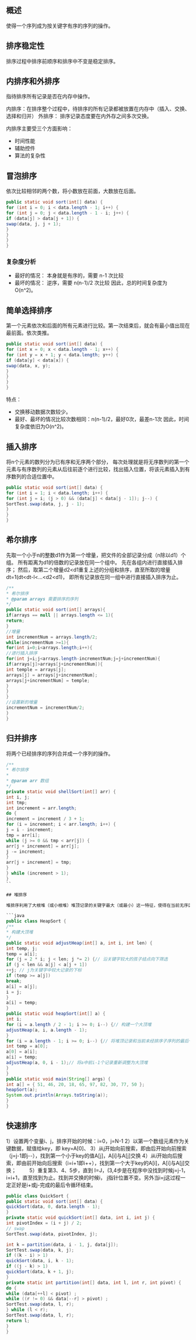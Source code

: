 ## 概述

使得一个序列成为按关键字有序的序列的操作。

## 排序稳定性
排序过程中排序前顺序和排序中不变是稳定排序。

## 内排序和外排序
指待排序所有记录是否在内存中操作。

内排序：在排序整个过程中，待排序的所有记录都被放置在内存中（插入、交换、选择和归并）
外排序： 排序记录态度要在内外存之间多次交换。

内排序主要受三个方面影响：

-  时间性能
-  辅助控件
-  算法的复杂性

## 冒泡排序

依次比较相邻的两个数，将小数放在前面，大数放在后面。

```java
public static void sort(int[] data) {  
for (int i = 0; i < data.length - 1; i++) {  
for (int j = 0; j < data.length - 1 - i; j++) {  
if (data[j] > data[j + 1]) {  
swap(data, j, j + 1);  
}  
}  
}  
}
```

### 复杂度分析

- 最好的情况： 本身就是有序的，需要 n-1 次比较
- 最坏的情况： 逆序，需要 n(n-1)/2 次比较
因此，总的时间复杂度为 O(n^2)。

## 简单选择排序

第一个元素依次和后面的所有元素进行比较。第一次结束后，就会有最小值出现在最前面。依次类推。

```java
public static void sort(int[] data) {  
for (int x = 0; x < data.length - 1; x++) {  
for (int y = x + 1; y < data.length; y++) {  
if (data[y] < data[x]) {  
swap(data, x, y);  
}  
}  
}  
}
```

特点： 
- 交换移动数据次数较少。
- 最好、最坏的情况比较次数相同：n(n-1)/2，最好0次，最差n-1次
因此，时间复杂度依旧为O(n^2)。

## 插入排序

将n个元素的数列分为已有序和无序两个部分，
每次处理就是将无序数列的第一个元素与有序数列的元素从后往前逐个进行比较，找出插入位置，将该元素插入到有序数列的合适位置中。

```java
public static void sort(int[] data) {  
for (int i = 1; i < data.length; i++) {  
for (int j = i; (j > 0) && (data[j] < data[j - 1]); j--) {  
SortTest.swap(data, j, j - 1);  
}  
}  
}
```

## 希尔排序

先取一个小于n的整数d1作为第一个增量，把文件的全部记录分成（n除以d1）个组。
所有距离为d1的倍数的记录放在同一个组中。
先在各组内进行直接插入排序；
然后，取第二个增量d2<d1重复上述的分组和排序，直至所取的增量dt=1(dt<dt-l<…<d2<d1)，
即所有记录放在同一组中进行直接插入排序为止。

```java
/**
* 希尔排序
* @param arrays 需要排序的序列
*/
public static void sort(int[] arrays){
if(arrays == null || arrays.length <= 1){
return;
}
//增量
int incrementNum = arrays.length/2;
while(incrementNum >=1){
for(int i=0;i<arrays.length;i++){
//进行插入排序
for(int j=i;j<arrays.length-incrementNum;j=j+incrementNum){
if(arrays[j]>arrays[j+incrementNum]){
int temple = arrays[j];
arrays[j] = arrays[j+incrementNum];
arrays[j+incrementNum] = temple;
}
}
}
//设置新的增量
incrementNum = incrementNum/2;
}
}
```

## 归并排序

将两个已经排序的序列合并成一个序列的操作。

```java
/**
* 希尔排序
*
* @param arr 数组
*/
private static void shellSort(int[] arr) {
int i, j;
int tmp;
int increment = arr.length;
do {
increment = increment / 3 + 1;
for (i = increment; i < arr.length; i++) {
j = i - increment;
tmp = arr[i];
while (j >= 0 && tmp < arr[j]) {
arr[j + increment] = arr[j];
j -= increment;
}
arr[j + increment] = tmp;
}
} while (increment > 1);
}
``

## 堆排序

堆排序利用了大根堆（或小根堆）堆顶记录的关键字最大（或最小）这一特征，使得在当前无序区中选取最大（或最小）关键字的记录变得简单。

```java
public class HeapSort {
/**
* 构建大顶堆
*/
public static void adjustHeap(int[] a, int i, int len) {
int temp, j;
temp = a[i];
for (j = 2 * i; j < len; j *= 2) {// 沿关键字较大的孩子结点向下筛选
if (j < len && a[j] < a[j + 1])
++j; // j为关键字中较大记录的下标
if (temp >= a[j])
break;
a[i] = a[j];
i = j;
}
a[i] = temp;
}
public static void heapSort(int[] a) {
int i;
for (i = a.length / 2 - 1; i >= 0; i--) {// 构建一个大顶堆
adjustHeap(a, i, a.length - 1);
}
for (i = a.length - 1; i >= 0; i--) {// 将堆顶记录和当前未经排序子序列的最后一个记录交换
int temp = a[0];
a[0] = a[i];
a[i] = temp;
adjustHeap(a, 0, i - 1);// 将a中前i-1个记录重新调整为大顶堆
}
}
public static void main(String[] args) {
int a[] = { 51, 46, 20, 18, 65, 97, 82, 30, 77, 50 };
heapSort(a);
System.out.println(Arrays.toString(a));
}
} 
```

## 快速排序

1）设置两个变量i、j，排序开始的时候：i=0，j=N-1
2）以第一个数组元素作为关键数据，赋值给key，即 key=A[0]、
3）从j开始向前搜索，即由后开始向前搜索（j=j-1即j--），找到第一个小于key的值A[j]，A[i]与A[j]交换
4）从i开始向后搜索，即由前开始向后搜索（i=i+1即i++），找到第一个大于key的A[i]，A[i]与A[j]交换； 　　
5）重复第3、4、5步，直到 I=J，(3,4步是在程序中没找到时候j=j-1，i=i+1，直至找到为止。找到并交换的时候i， j指针位置不变。另外当i=j这过程一定正好是i+或j-完成的最后令循环结束。

```java
public class QuickSort {  
public static void sort(int[] data) {  
quickSort(data, 0, data.length - 1);  
}  
private static void quickSort(int[] data, int i, int j) {  
int pivotIndex = (i + j) / 2;  
// swap  
SortTest.swap(data, pivotIndex, j);  

int k = partition(data, i - 1, j, data[j]);  
SortTest.swap(data, k, j);  
if ((k - i) > 1)  
quickSort(data, i, k - 1);  
if ((j - k) > 1)  
quickSort(data, k + 1, j);  
}  
private static int partition(int[] data, int l, int r, int pivot) {  
do {  
while (data[++l] < pivot) ;  
while ((r != 0) && data[--r] > pivot) ;  
SortTest.swap(data, l, r);  
} while (l < r);  
SortTest.swap(data, l, r);  
return l;  
}  
}
```
